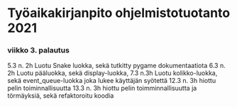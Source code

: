 # Työaikakirjanpito ohjelmistotuotanto 2021

### viikko 3. palautus 
5.3 n. 2h Luotu Snake luokka, sekä tutkitty pygame dokumentaatiota
6.3 n. 2h Luotu pääluokka, sekä display-luokka, 
7.3 n.3h Luotu kolikko-luokka, sekä event_queue-luokka joka lukee käyttäjän syötettä
12.3 n. 3h hiottu pelin toiminnallisuutta
13.3 n. 3h hiottu pelin toimminnallisuutta ja törmäyksiä, sekä refaktoroitu koodia 


